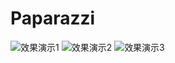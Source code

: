 # Paparazzi

![效果演示1](https://github.com/jiangtian0910/Paparazzi/blob/master/Paparazzi/screenshots/Paparazzi_1.gif)
![效果演示2](https://github.com/jiangtian0910/Paparazzi/blob/master/Paparazzi/screenshots/Paparazzi_2.gif)
![效果演示3](http://upload-images.jianshu.io/upload_images/799004-ae8578cd4205175e.gif?imageMogr2/auto-orient/strip)
